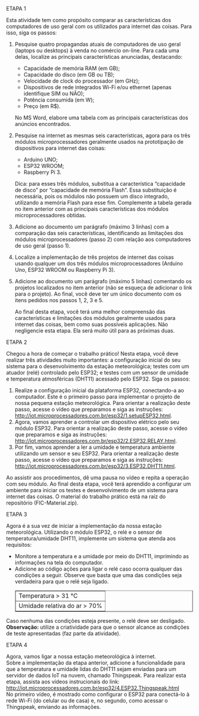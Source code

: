 ETAPA 1


Esta atividade tem como propósito comparar as características dos computadores de uso geral com os utilizados para internet das coisas. Para isso, siga os passos:
1. Pesquise quatro propagandas atuais de computadores de uso geral (laptops ou desktops) à venda no comércio on-line. Para cada uma delas, localize as principais características anunciadas, destacando:

    - Capacidade de memória RAM (em GB);
    - Capacidade do disco (em GB ou TB);
    - Velocidade de clock do processador (em GHz);
    - Dispositivos de rede integrados Wi-Fi e/ou ethernet (apenas identifique SIM ou NÃO);
    - Potência consumida (em W);
    - Preço (em R$).

    No MS Word, elabore uma tabela com as principais características dos anúncios encontrados.

1. Pesquise na internet as mesmas seis características, agora para os três módulos microprocessadores geralmente usados na prototipação de dispositivos para internet das coisas:

    - Arduino UNO;
    - ESP32 WROOM;
    - Raspberry Pi 3.

    Dica: para esses três módulos, substitua a característica “capacidade de disco” por “capacidade de memória Flash”. Essa substituição é necessária, pois os módulos não possuem um disco integrado, utilizando a memória Flash para esse fim.
    Complemente a tabela gerada no item anterior com as principais características dos módulos microprocessadores obtidas.

3. Adicione ao documento um parágrafo (máximo 3 linhas) com a comparação das seis características, identificando as limitações dos módulos microprocessadores (passo 2) com relação aos computadores de uso geral (passo 1).

4. Localize a implementação de três projetos de internet das coisas usando qualquer um dos três módulos microprocessadores (Arduino Uno, ESP32 WROOM ou Raspberry Pi 3).

5. Adicione ao documento um parágrafo (máximo 5 linhas) comentando os projetos localizados no item anterior (não se esqueça de adicionar o link para o projeto).
Ao final, você deve ter um único documento com os itens pedidos nos passos 1, 2, 3 e 5.

    Ao final desta etapa, você terá uma melhor compreensão das características e limitações dos módulos geralmente usados para internet das coisas, bem como suas possíveis aplicações. Não negligencie esta etapa. Ela será muito útil para as próximas duas.


ETAPA 2


Chegou a hora de começar o trabalho prático!
Nesta etapa, você deve realizar três atividades muito importantes: a configuração inicial do seu sistema para o desenvolvimento da estação meteorológica; testes com um atuador (relé) controlado pelo ESP32; e testes com um sensor de umidade e temperatura atmosféricas (DHT11) acessado pelo ESP32. Siga os passos:

1. Realize a configuração inicial da plataforma ESP32, conectando-a ao computador. Este é o primeiro passo para implementar o projeto de nossa pequena estação meteorológica. Para orientar a realização deste passo, acesse o vídeo que preparamos e siga as instruções: http://iot.microprocessadores.com.br/esp32/1.setupESP32.html.
2. Agora, vamos aprender a controlar um dispositivo elétrico pelo seu módulo ESP32. Para orientar a realização deste passo, acesse o vídeo que preparamos e siga as instruções: http://iot.microprocessadores.com.br/esp32/2.ESP32.RELAY.html.
3. Por fim, vamos aprender a ler a umidade e temperatura ambiente utilizando um sensor e seu ESP32. Para orientar a realização deste passo, acesse o vídeo que preparamos e siga as instruções: http://iot.microprocessadores.com.br/esp32/3.ESP32.DHT11.html.

Ao assistir aos procedimentos, dê uma pausa no vídeo e repita a operação com seu módulo.
Ao final desta etapa, você terá aprendido a configurar um ambiente para iniciar os testes e desenvolvimento de um sistema para internet das coisas.
O material do trabalho prático está na raíz do repositório (FIC-Material.zip).

ETAPA 3

Agora é a sua vez de iniciar a implementação da nossa estação meteorológica.
Utilizando o módulo ESP32, o relé e o sensor de temperatura/umidade DHT11, implemente um sistema que atenda aos requisitos:
   - Monitore a temperatura e a umidade por meio do DHT11, imprimindo as informações na tela do computador.
   - Adicione ao código ações para ligar o relé caso ocorra qualquer das condições a seguir. Observe que basta que uma das condições seja verdadeira para que o relé seja ligado.
        <table border=1>
            <tr>
                <td>Temperatura > 31 °C</td>
            </tr>
            <tr>
                <td>Umidade relativa do ar > 70%</td>
            </tr>
        </table> 
Caso nenhuma das condições esteja presente, o relé deve ser desligado.</br>
<b>Observação:</b> utilize a criatividade para que o sensor alcance as condições de teste apresentadas (faz parte da atividade).

ETAPA 4

Agora, vamos ligar a nossa estação meteorológica à internet.</br>
Sobre a implementação da etapa anterior, adicione a funcionalidade para que a temperatura e umidade lidas do DHT11 sejam enviadas para um servidor de dados IoT na nuvem, chamado Thingspeak. Para realizar esta etapa, assista aos vídeos instrucionais do link:</br>
http://iot.microprocessadores.com.br/esp32/4.ESP32.Thingspeak.html</br>
No primeiro vídeo, é mostrado como configurar o ESP32 para conectá-lo à rede Wi-Fi (do celular ou de casa) e, no segundo, como acessar o Thingspeak, enviando as informações.